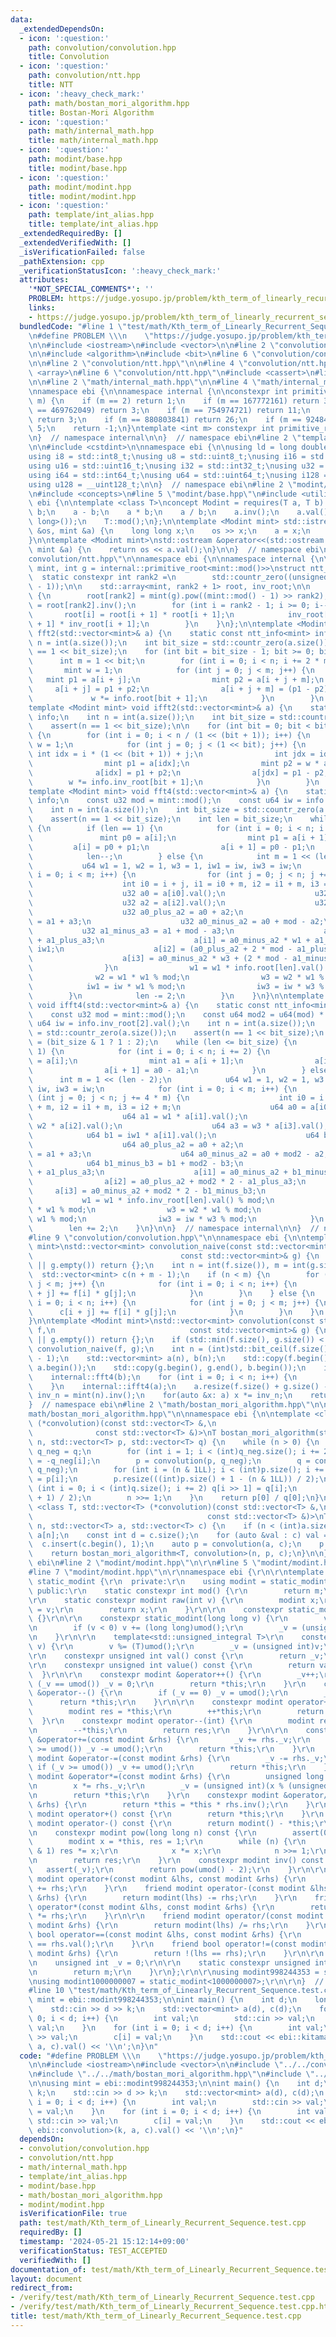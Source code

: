 ```yaml
---
data:
  _extendedDependsOn:
  - icon: ':question:'
    path: convolution/convolution.hpp
    title: Convolution
  - icon: ':question:'
    path: convolution/ntt.hpp
    title: NTT
  - icon: ':heavy_check_mark:'
    path: math/bostan_mori_algorithm.hpp
    title: Bostan-Mori Algorithm
  - icon: ':question:'
    path: math/internal_math.hpp
    title: math/internal_math.hpp
  - icon: ':question:'
    path: modint/base.hpp
    title: modint/base.hpp
  - icon: ':question:'
    path: modint/modint.hpp
    title: modint/modint.hpp
  - icon: ':question:'
    path: template/int_alias.hpp
    title: template/int_alias.hpp
  _extendedRequiredBy: []
  _extendedVerifiedWith: []
  _isVerificationFailed: false
  _pathExtension: cpp
  _verificationStatusIcon: ':heavy_check_mark:'
  attributes:
    '*NOT_SPECIAL_COMMENTS*': ''
    PROBLEM: https://judge.yosupo.jp/problem/kth_term_of_linearly_recurrent_sequence
    links:
    - https://judge.yosupo.jp/problem/kth_term_of_linearly_recurrent_sequence
  bundledCode: "#line 1 \"test/math/Kth_term_of_Linearly_Recurrent_Sequence.test.cpp\"\
    \n#define PROBLEM \\\n    \"https://judge.yosupo.jp/problem/kth_term_of_linearly_recurrent_sequence\"\
    \n\n#include <iostream>\n#include <vector>\n\n#line 2 \"convolution/convolution.hpp\"\
    \n\n#include <algorithm>\n#include <bit>\n#line 6 \"convolution/convolution.hpp\"\
    \n\n#line 2 \"convolution/ntt.hpp\"\n\n#line 4 \"convolution/ntt.hpp\"\n#include\
    \ <array>\n#line 6 \"convolution/ntt.hpp\"\n#include <cassert>\n#line 8 \"convolution/ntt.hpp\"\
    \n\n#line 2 \"math/internal_math.hpp\"\n\n#line 4 \"math/internal_math.hpp\"\n\
    \nnamespace ebi {\n\nnamespace internal {\n\nconstexpr int primitive_root_constexpr(int\
    \ m) {\n    if (m == 2) return 1;\n    if (m == 167772161) return 3;\n    if (m\
    \ == 469762049) return 3;\n    if (m == 754974721) return 11;\n    if (m == 998244353)\
    \ return 3;\n    if (m == 880803841) return 26;\n    if (m == 924844033) return\
    \ 5;\n    return -1;\n}\ntemplate <int m> constexpr int primitive_root = primitive_root_constexpr(m);\n\
    \n}  // namespace internal\n\n}  // namespace ebi\n#line 2 \"template/int_alias.hpp\"\
    \n\n#include <cstdint>\n\nnamespace ebi {\n\nusing ld = long double;\nusing std::size_t;\n\
    using i8 = std::int8_t;\nusing u8 = std::uint8_t;\nusing i16 = std::int16_t;\n\
    using u16 = std::uint16_t;\nusing i32 = std::int32_t;\nusing u32 = std::uint32_t;\n\
    using i64 = std::int64_t;\nusing u64 = std::uint64_t;\nusing i128 = __int128_t;\n\
    using u128 = __uint128_t;\n\n}  // namespace ebi\n#line 2 \"modint/base.hpp\"\n\
    \n#include <concepts>\n#line 5 \"modint/base.hpp\"\n#include <utility>\n\nnamespace\
    \ ebi {\n\ntemplate <class T>\nconcept Modint = requires(T a, T b) {\n    a +\
    \ b;\n    a - b;\n    a * b;\n    a / b;\n    a.inv();\n    a.val();\n    a.pow(std::declval<long\
    \ long>());\n    T::mod();\n};\n\ntemplate <Modint mint> std::istream &operator>>(std::istream\
    \ &os, mint &a) {\n    long long x;\n    os >> x;\n    a = x;\n    return os;\n\
    }\n\ntemplate <Modint mint>\nstd::ostream &operator<<(std::ostream &os, const\
    \ mint &a) {\n    return os << a.val();\n}\n\n}  // namespace ebi\n#line 12 \"\
    convolution/ntt.hpp\"\n\nnamespace ebi {\n\nnamespace internal {\n\ntemplate <Modint\
    \ mint, int g = internal::primitive_root<mint::mod()>>\nstruct ntt_info {\n  \
    \  static constexpr int rank2 =\n        std::countr_zero((unsigned int)(mint::mod()\
    \ - 1));\n\n    std::array<mint, rank2 + 1> root, inv_root;\n\n    ntt_info()\
    \ {\n        root[rank2] = mint(g).pow((mint::mod() - 1) >> rank2);\n        inv_root[rank2]\
    \ = root[rank2].inv();\n        for (int i = rank2 - 1; i >= 0; i--) {\n     \
    \       root[i] = root[i + 1] * root[i + 1];\n            inv_root[i] = inv_root[i\
    \ + 1] * inv_root[i + 1];\n        }\n    }\n};\n\ntemplate <Modint mint> void\
    \ fft2(std::vector<mint>& a) {\n    static const ntt_info<mint> info;\n    int\
    \ n = int(a.size());\n    int bit_size = std::countr_zero(a.size());\n    assert(n\
    \ == 1 << bit_size);\n    for (int bit = bit_size - 1; bit >= 0; bit--) {\n  \
    \      int m = 1 << bit;\n        for (int i = 0; i < n; i += 2 * m) {\n     \
    \       mint w = 1;\n            for (int j = 0; j < m; j++) {\n             \
    \   mint p1 = a[i + j];\n                mint p2 = a[i + j + m];\n           \
    \     a[i + j] = p1 + p2;\n                a[i + j + m] = (p1 - p2) * w;\n   \
    \             w *= info.root[bit + 1];\n            }\n        }\n    }\n}\n\n\
    template <Modint mint> void ifft2(std::vector<mint>& a) {\n    static const ntt_info<mint>\
    \ info;\n    int n = int(a.size());\n    int bit_size = std::countr_zero(a.size());\n\
    \    assert(n == 1 << bit_size);\n\n    for (int bit = 0; bit < bit_size; bit++)\
    \ {\n        for (int i = 0; i < n / (1 << (bit + 1)); i++) {\n            mint\
    \ w = 1;\n            for (int j = 0; j < (1 << bit); j++) {\n               \
    \ int idx = i * (1 << (bit + 1)) + j;\n                int jdx = idx + (1 << bit);\n\
    \                mint p1 = a[idx];\n                mint p2 = w * a[jdx];\n  \
    \              a[idx] = p1 + p2;\n                a[jdx] = p1 - p2;\n        \
    \        w *= info.inv_root[bit + 1];\n            }\n        }\n    }\n}\n\n\
    template <Modint mint> void fft4(std::vector<mint>& a) {\n    static const ntt_info<mint>\
    \ info;\n    const u32 mod = mint::mod();\n    const u64 iw = info.root[2].val();\n\
    \    int n = int(a.size());\n    int bit_size = std::countr_zero(a.size());\n\
    \    assert(n == 1 << bit_size);\n    int len = bit_size;\n    while (len > 0)\
    \ {\n        if (len == 1) {\n            for (int i = 0; i < n; i += 2) {\n \
    \               mint p0 = a[i];\n                mint p1 = a[i + 1];\n       \
    \         a[i] = p0 + p1;\n                a[i + 1] = p0 - p1;\n            }\n\
    \            len--;\n        } else {\n            int m = 1 << (len - 2);\n \
    \           u64 w1 = 1, w2 = 1, w3 = 1, iw1 = iw, iw3 = iw;\n            for (int\
    \ i = 0; i < m; i++) {\n                for (int j = 0; j < n; j += 4 * m) {\n\
    \                    int i0 = i + j, i1 = i0 + m, i2 = i1 + m, i3 = i2 + m;\n\
    \                    u32 a0 = a[i0].val();\n                    u32 a1 = a[i1].val();\n\
    \                    u32 a2 = a[i2].val();\n                    u32 a3 = a[i3].val();\n\
    \                    u32 a0_plus_a2 = a0 + a2;\n                    u32 a1_plus_a3\
    \ = a1 + a3;\n                    u32 a0_minus_a2 = a0 + mod - a2;\n         \
    \           u32 a1_minus_a3 = a1 + mod - a3;\n                    a[i0] = a0_plus_a2\
    \ + a1_plus_a3;\n                    a[i1] = a0_minus_a2 * w1 + a1_minus_a3 *\
    \ iw1;\n                    a[i2] = (a0_plus_a2 + 2 * mod - a1_plus_a3) * w2;\n\
    \                    a[i3] = a0_minus_a2 * w3 + (2 * mod - a1_minus_a3) * iw3;\n\
    \                }\n                w1 = w1 * info.root[len].val() % mod;\n  \
    \              w2 = w1 * w1 % mod;\n                w3 = w2 * w1 % mod;\n    \
    \            iw1 = iw * w1 % mod;\n                iw3 = iw * w3 % mod;\n    \
    \        }\n            len -= 2;\n        }\n    }\n}\n\ntemplate <Modint mint>\
    \ void ifft4(std::vector<mint>& a) {\n    static const ntt_info<mint> info;\n\
    \    const u32 mod = mint::mod();\n    const u64 mod2 = u64(mod) * mod;\n    const\
    \ u64 iw = info.inv_root[2].val();\n    int n = int(a.size());\n    int bit_size\
    \ = std::countr_zero(a.size());\n    assert(n == 1 << bit_size);\n    int len\
    \ = (bit_size & 1 ? 1 : 2);\n    while (len <= bit_size) {\n        if (len ==\
    \ 1) {\n            for (int i = 0; i < n; i += 2) {\n                mint a0\
    \ = a[i];\n                mint a1 = a[i + 1];\n                a[i] = a0 + a1;\n\
    \                a[i + 1] = a0 - a1;\n            }\n        } else {\n      \
    \      int m = 1 << (len - 2);\n            u64 w1 = 1, w2 = 1, w3 = 1, iw1 =\
    \ iw, iw3 = iw;\n            for (int i = 0; i < m; i++) {\n                for\
    \ (int j = 0; j < n; j += 4 * m) {\n                    int i0 = i + j, i1 = i0\
    \ + m, i2 = i1 + m, i3 = i2 + m;\n                    u64 a0 = a[i0].val();\n\
    \                    u64 a1 = w1 * a[i1].val();\n                    u64 a2 =\
    \ w2 * a[i2].val();\n                    u64 a3 = w3 * a[i3].val();\n        \
    \            u64 b1 = iw1 * a[i1].val();\n                    u64 b3 = iw3 * a[i3].val();\n\
    \                    u64 a0_plus_a2 = a0 + a2;\n                    u64 a1_plus_a3\
    \ = a1 + a3;\n                    u64 a0_minus_a2 = a0 + mod2 - a2;\n        \
    \            u64 b1_minus_b3 = b1 + mod2 - b3;\n                    a[i0] = a0_plus_a2\
    \ + a1_plus_a3;\n                    a[i1] = a0_minus_a2 + b1_minus_b3;\n    \
    \                a[i2] = a0_plus_a2 + mod2 * 2 - a1_plus_a3;\n               \
    \     a[i3] = a0_minus_a2 + mod2 * 2 - b1_minus_b3;\n                }\n     \
    \           w1 = w1 * info.inv_root[len].val() % mod;\n                w2 = w1\
    \ * w1 % mod;\n                w3 = w2 * w1 % mod;\n                iw1 = iw *\
    \ w1 % mod;\n                iw3 = iw * w3 % mod;\n            }\n        }\n\
    \        len += 2;\n    }\n}\n\n}  // namespace internal\n\n}  // namespace ebi\n\
    #line 9 \"convolution/convolution.hpp\"\n\nnamespace ebi {\n\ntemplate <Modint\
    \ mint>\nstd::vector<mint> convolution_naive(const std::vector<mint>& f,\n   \
    \                                 const std::vector<mint>& g) {\n    if (f.empty()\
    \ || g.empty()) return {};\n    int n = int(f.size()), m = int(g.size());\n  \
    \  std::vector<mint> c(n + m - 1);\n    if (n < m) {\n        for (int j = 0;\
    \ j < m; j++) {\n            for (int i = 0; i < n; i++) {\n                c[i\
    \ + j] += f[i] * g[j];\n            }\n        }\n    } else {\n        for (int\
    \ i = 0; i < n; i++) {\n            for (int j = 0; j < m; j++) {\n          \
    \      c[i + j] += f[i] * g[j];\n            }\n        }\n    }\n    return c;\n\
    }\n\ntemplate <Modint mint>\nstd::vector<mint> convolution(const std::vector<mint>&\
    \ f,\n                              const std::vector<mint>& g) {\n    if (f.empty()\
    \ || g.empty()) return {};\n    if (std::min(f.size(), g.size()) < 60) return\
    \ convolution_naive(f, g);\n    int n = (int)std::bit_ceil(f.size() + g.size()\
    \ - 1);\n    std::vector<mint> a(n), b(n);\n    std::copy(f.begin(), f.end(),\
    \ a.begin());\n    std::copy(g.begin(), g.end(), b.begin());\n    internal::fft4(a);\n\
    \    internal::fft4(b);\n    for (int i = 0; i < n; i++) {\n        a[i] *= b[i];\n\
    \    }\n    internal::ifft4(a);\n    a.resize(f.size() + g.size() - 1);\n    mint\
    \ inv_n = mint(n).inv();\n    for(auto &x: a) x *= inv_n;\n    return a;\n}\n\n\
    }  // namespace ebi\n#line 2 \"math/bostan_mori_algorithm.hpp\"\n\n#line 5 \"\
    math/bostan_mori_algorithm.hpp\"\n\nnamespace ebi {\n\ntemplate <class T, std::vector<T>\
    \ (*convolution)(const std::vector<T> &,\n                                   \
    \              const std::vector<T> &)>\nT bostan_mori_algorithm(std::int64_t\
    \ n, std::vector<T> p, std::vector<T> q) {\n    while (n > 0) {\n        auto\
    \ q_neg = q;\n        for (int i = 1; i < (int)q_neg.size(); i += 2) q_neg[i]\
    \ = -q_neg[i];\n        p = convolution(p, q_neg);\n        q = convolution(q,\
    \ q_neg);\n        for (int i = (n & 1LL); i < (int)p.size(); i += 2) p[i >> 1]\
    \ = p[i];\n        p.resize(((int)p.size() + 1 - (n & 1LL)) / 2);\n        for\
    \ (int i = 0; i < (int)q.size(); i += 2) q[i >> 1] = q[i];\n        q.resize(((int)q.size()\
    \ + 1) / 2);\n        n >>= 1;\n    }\n    return p[0] / q[0];\n}\n\ntemplate\
    \ <class T, std::vector<T> (*convolution)(const std::vector<T> &,\n          \
    \                                       const std::vector<T> &)>\nT kitamasa(std::int64_t\
    \ n, std::vector<T> a, std::vector<T> c) {\n    if (n < (int)a.size()) return\
    \ a[n];\n    const int d = c.size();\n    for (auto &val : c) val = -val;\n  \
    \  c.insert(c.begin(), 1);\n    auto p = convolution(a, c);\n    p.resize(d);\n\
    \    return bostan_mori_algorithm<T, convolution>(n, p, c);\n}\n\n}  // namespace\
    \ ebi\n#line 2 \"modint/modint.hpp\"\n\r\n#line 5 \"modint/modint.hpp\"\n\r\n\
    #line 7 \"modint/modint.hpp\"\n\r\nnamespace ebi {\r\n\r\ntemplate <int m> struct\
    \ static_modint {\r\n  private:\r\n    using modint = static_modint;\r\n\r\n \
    \ public:\r\n    static constexpr int mod() {\r\n        return m;\r\n    }\r\n\
    \r\n    static constexpr modint raw(int v) {\r\n        modint x;\r\n        x._v\
    \ = v;\r\n        return x;\r\n    }\r\n\r\n    constexpr static_modint() : _v(0)\
    \ {}\r\n\r\n    constexpr static_modint(long long v) {\r\n        v %= (long long)umod();\r\
    \n        if (v < 0) v += (long long)umod();\r\n        _v = (unsigned int)v;\r\
    \n    }\r\n\r\n    template<std::unsigned_integral T>\r\n    constexpr static_modint(T\
    \ v) {\r\n        v %= (T)umod();\r\n        _v = (unsigned int)v;\r\n    }\r\n\
    \r\n    constexpr unsigned int val() const {\r\n        return _v;\r\n    }\r\n\
    \r\n    constexpr unsigned int value() const {\r\n        return val();\r\n  \
    \  }\r\n\r\n    constexpr modint &operator++() {\r\n        _v++;\r\n        if\
    \ (_v == umod()) _v = 0;\r\n        return *this;\r\n    }\r\n    constexpr modint\
    \ &operator--() {\r\n        if (_v == 0) _v = umod();\r\n        _v--;\r\n  \
    \      return *this;\r\n    }\r\n\r\n    constexpr modint operator++(int) {\r\n\
    \        modint res = *this;\r\n        ++*this;\r\n        return res;\r\n  \
    \  }\r\n    constexpr modint operator--(int) {\r\n        modint res = *this;\r\
    \n        --*this;\r\n        return res;\r\n    }\r\n\r\n    constexpr modint\
    \ &operator+=(const modint &rhs) {\r\n        _v += rhs._v;\r\n        if (_v\
    \ >= umod()) _v -= umod();\r\n        return *this;\r\n    }\r\n    constexpr\
    \ modint &operator-=(const modint &rhs) {\r\n        _v -= rhs._v;\r\n       \
    \ if (_v >= umod()) _v += umod();\r\n        return *this;\r\n    }\r\n    constexpr\
    \ modint &operator*=(const modint &rhs) {\r\n        unsigned long long x = _v;\r\
    \n        x *= rhs._v;\r\n        _v = (unsigned int)(x % (unsigned long long)umod());\r\
    \n        return *this;\r\n    }\r\n    constexpr modint &operator/=(const modint\
    \ &rhs) {\r\n        return *this = *this * rhs.inv();\r\n    }\r\n\r\n    constexpr\
    \ modint operator+() const {\r\n        return *this;\r\n    }\r\n    constexpr\
    \ modint operator-() const {\r\n        return modint() - *this;\r\n    }\r\n\r\
    \n    constexpr modint pow(long long n) const {\r\n        assert(0 <= n);\r\n\
    \        modint x = *this, res = 1;\r\n        while (n) {\r\n            if (n\
    \ & 1) res *= x;\r\n            x *= x;\r\n            n >>= 1;\r\n        }\r\
    \n        return res;\r\n    }\r\n    constexpr modint inv() const {\r\n     \
    \   assert(_v);\r\n        return pow(umod() - 2);\r\n    }\r\n\r\n    friend\
    \ modint operator+(const modint &lhs, const modint &rhs) {\r\n        return modint(lhs)\
    \ += rhs;\r\n    }\r\n    friend modint operator-(const modint &lhs, const modint\
    \ &rhs) {\r\n        return modint(lhs) -= rhs;\r\n    }\r\n    friend modint\
    \ operator*(const modint &lhs, const modint &rhs) {\r\n        return modint(lhs)\
    \ *= rhs;\r\n    }\r\n\r\n    friend modint operator/(const modint &lhs, const\
    \ modint &rhs) {\r\n        return modint(lhs) /= rhs;\r\n    }\r\n    friend\
    \ bool operator==(const modint &lhs, const modint &rhs) {\r\n        return lhs.val()\
    \ == rhs.val();\r\n    }\r\n    friend bool operator!=(const modint &lhs, const\
    \ modint &rhs) {\r\n        return !(lhs == rhs);\r\n    }\r\n\r\n  private:\r\
    \n    unsigned int _v = 0;\r\n\r\n    static constexpr unsigned int umod() {\r\
    \n        return m;\r\n    }\r\n};\r\n\r\nusing modint998244353 = static_modint<998244353>;\r\
    \nusing modint1000000007 = static_modint<1000000007>;\r\n\r\n}  // namespace ebi\n\
    #line 10 \"test/math/Kth_term_of_Linearly_Recurrent_Sequence.test.cpp\"\n\nusing\
    \ mint = ebi::modint998244353;\n\nint main() {\n    int d;\n    long long k;\n\
    \    std::cin >> d >> k;\n    std::vector<mint> a(d), c(d);\n    for (int i =\
    \ 0; i < d; i++) {\n        int val;\n        std::cin >> val;\n        a[i] =\
    \ val;\n    }\n    for (int i = 0; i < d; i++) {\n        int val;\n        std::cin\
    \ >> val;\n        c[i] = val;\n    }\n    std::cout << ebi::kitamasa<mint, ebi::convolution>(k,\
    \ a, c).val() << '\\n';\n}\n"
  code: "#define PROBLEM \\\n    \"https://judge.yosupo.jp/problem/kth_term_of_linearly_recurrent_sequence\"\
    \n\n#include <iostream>\n#include <vector>\n\n#include \"../../convolution/convolution.hpp\"\
    \n#include \"../../math/bostan_mori_algorithm.hpp\"\n#include \"../../modint/modint.hpp\"\
    \n\nusing mint = ebi::modint998244353;\n\nint main() {\n    int d;\n    long long\
    \ k;\n    std::cin >> d >> k;\n    std::vector<mint> a(d), c(d);\n    for (int\
    \ i = 0; i < d; i++) {\n        int val;\n        std::cin >> val;\n        a[i]\
    \ = val;\n    }\n    for (int i = 0; i < d; i++) {\n        int val;\n       \
    \ std::cin >> val;\n        c[i] = val;\n    }\n    std::cout << ebi::kitamasa<mint,\
    \ ebi::convolution>(k, a, c).val() << '\\n';\n}"
  dependsOn:
  - convolution/convolution.hpp
  - convolution/ntt.hpp
  - math/internal_math.hpp
  - template/int_alias.hpp
  - modint/base.hpp
  - math/bostan_mori_algorithm.hpp
  - modint/modint.hpp
  isVerificationFile: true
  path: test/math/Kth_term_of_Linearly_Recurrent_Sequence.test.cpp
  requiredBy: []
  timestamp: '2024-05-21 15:12:14+09:00'
  verificationStatus: TEST_ACCEPTED
  verifiedWith: []
documentation_of: test/math/Kth_term_of_Linearly_Recurrent_Sequence.test.cpp
layout: document
redirect_from:
- /verify/test/math/Kth_term_of_Linearly_Recurrent_Sequence.test.cpp
- /verify/test/math/Kth_term_of_Linearly_Recurrent_Sequence.test.cpp.html
title: test/math/Kth_term_of_Linearly_Recurrent_Sequence.test.cpp
---
```

